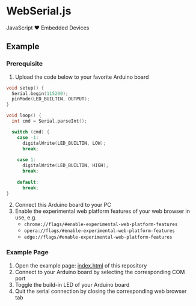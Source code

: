 # WebSerial.js
JavaScript ❤️ Embedded Devices

## Example
### Prerequisite

1. Upload the code below to your favorite Arduino board

```C
void setup() {
  Serial.begin(115200);
  pinMode(LED_BUILTIN, OUTPUT);
}

void loop() {
  int cmd = Serial.parseInt();

  switch (cmd) {
    case -1:
      digitalWrite(LED_BUILTIN, LOW);
      break;
      
    case 1:
      digitalWrite(LED_BUILTIN, HIGH);
      break;
      
    default:
      break;
}
```

2. Connect this Arduino board to your PC
3. Enable the experimental web platform features of your web browser in use, e.g.
   * `chrome://flags/#enable-experimental-web-platform-features`
   * `opera://flags/#enable-experimental-web-platform-features`
   * `edge://flags/#enable-experimental-web-platform-features`

### Example Page
1. Open the example page: [index.html](https://soerensofke.github.io/WebSerial.js/) of this repository
2. Connect to your Arduino board by selecting the corresponding COM port
3. Toggle the build-in LED of your Arduino board
4. Quit the serial connection by closing the corresponding web browser tab
